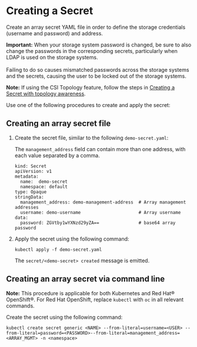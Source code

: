# Creating a Secret

Create an array secret YAML file in order to define the storage credentials (username and password) and address.

**Important:** When your storage system password is changed, be sure to also change the passwords in the corresponding secrets, particularly when LDAP is used on the storage systems. <br /><br />Failing to do so causes mismatched passwords across the storage systems and the secrets, causing the user to be locked out of the storage systems.

**Note:** If using the CSI Topology feature, follow the steps in [Creating a Secret with topology awareness](csi_ug_config_create_secret_topology.md).

Use one of the following procedures to create and apply the secret:

## Creating an array secret file
1. Create the secret file, similar to the following `demo-secret.yaml`:

    The `management_address` field can contain more than one address, with each value separated by a comma.

    ```
    kind: Secret
    apiVersion: v1
    metadata:
      name:  demo-secret
      namespace: default
    type: Opaque
    stringData:
      management_address: demo-management-address  # Array management addresses
      username: demo-username                      # Array username
    data:
      password: ZGVtby1wYXNzd29yZA==               # base64 array password
     ```
       
2. Apply the secret using the following command:

    `kubectl apply -f demo-secret.yaml`
    

     The `secret/<demo-secret> created` message is emitted.


## Creating an array secret via command line
**Note:** This procedure is applicable for both Kubernetes and Red Hat® OpenShift®. For Red Hat OpenShift, replace `kubectl` with `oc` in all relevant commands.

Create the secret using the following command:

 ```
 kubectl create secret generic <NAME> --from-literal=username=<USER> --from-literal=password=<PASSWORD>--from-literal=management_address=<ARRAY_MGMT> -n <namespace>
 ```
 
